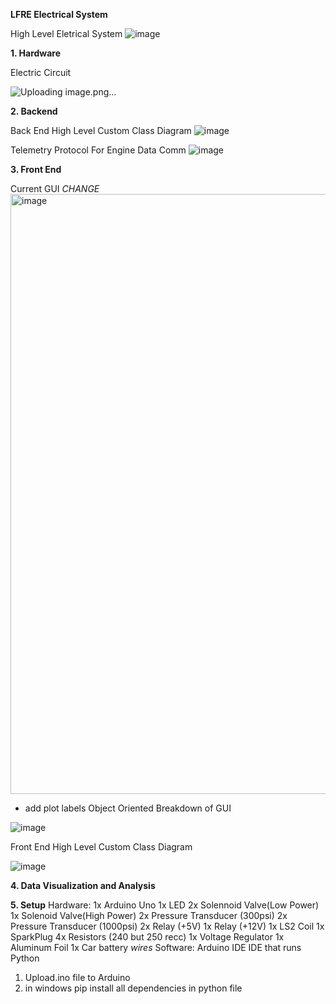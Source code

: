 **LFRE Electrical System**

High Level Eletrical System
![image](https://github.com/izukaike/LFRE/assets/117411866/d23d8c9e-566f-4f29-9e17-bb5c3276196b)

**1. Hardware**

Electric Circuit

![Uploading image.png…]()




**2. Backend**

Back End High Level Custom Class Diagram
![image](https://github.com/izukaike/LFRE/assets/117411866/f5860839-77a2-4037-96f3-3bda5fd9b260)


Telemetry Protocol For Engine Data Comm
![image](https://github.com/izukaike/LFRE/assets/117411866/19f0df32-a673-4c0d-bf45-399a623059d7)

**3. Front End**

Current GUI *CHANGE*
<img width="960" alt="image" src="https://github.com/izukaike/LFRE/assets/117411866/d12b1c15-0224-4627-a386-ed0c50803c2d">

- add plot labels
Object Oriented Breakdown of GUI


![image](https://github.com/izukaike/LFRE/assets/117411866/48289045-6080-4dde-8877-083b49efc8dc)

  
Front End High Level Custom Class Diagram

![image](https://github.com/izukaike/LFRE/assets/117411866/a35300d7-1d74-4952-a840-31cc79cfeb02)

**4. Data Visualization and Analysis**

**5. Setup**
Hardware:
 1x Arduino Uno
 1x LED
 2x Solennoid Valve(Low Power)
 1x Solenoid Valve(High Power)
 2x Pressure Transducer (300psi)
 2x Pressure Transducer (1000psi)
 2x Relay (+5V)
 1x Relay (+12V)
 1x LS2 Coil
 1x SparkPlug
 4x Resistors (240 but 250 recc)
 1x Voltage Regulator
 1x Aluminum Foil
 1x Car battery
 *wires*
 Software:
 Arduino IDE
 IDE that runs Python

1) Upload.ino file to Arduino
2) in windows pip install all dependencies in python file



